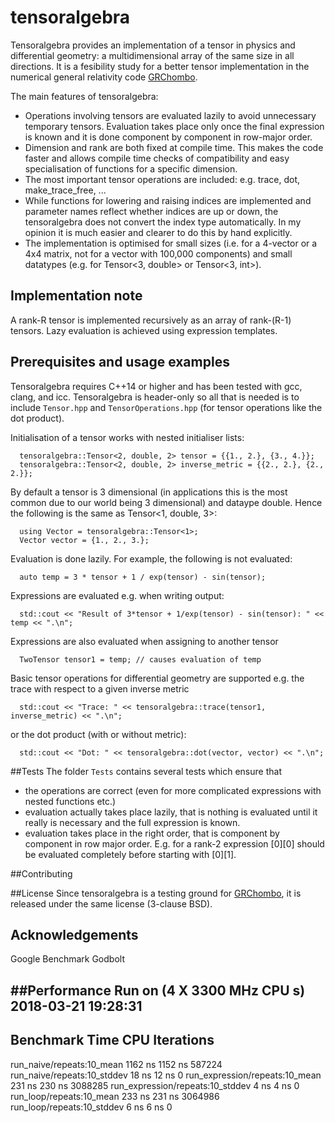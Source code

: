 # tensoralgebra

Tensoralgebra provides an implementation of a tensor in physics and differential
geometry: a multidimensional array of the same size in all directions.
It is a fesibility study for a better tensor implementation in the
numerical general relativity code [GRChombo](https://github.com/GRChombo/GRChombo).

The main features of tensoralgebra:
* Operations involving tensors are evaluated lazily to avoid unnecessary temporary tensors.
Evaluation takes place only once the final expression is known and it is done component by
component in row-major order.
* Dimension and rank are both fixed at compile time. This makes the code faster
  and allows compile time checks of compatibility and easy specialisation of
functions for a specific dimension.
* The most important tensor operations are included: e.g. trace, dot,
  make_trace_free, ...
* While functions for lowering and raising indices are implemented and parameter
  names reflect whether indices are up or down, the tensoralgebra does not convert the
index type automatically. In my opinion it is much easier and clearer to do this
by hand explicitly.
* The implementation is optimised for small sizes (i.e. for a 4-vector or a 4x4
  matrix, not for a vector with 100,000 components) and small datatypes (e.g.
for Tensor<3, double> or Tensor<3, int>).

## Implementation note
A rank-R tensor is implemented recursively as an array of rank-(R-1) tensors.
Lazy evaluation is achieved using expression templates.

## Prerequisites and usage examples
Tensoralgebra requires C++14 or higher and has been tested with gcc, clang, and
icc. Tensoralgebra is header-only so all that is needed is to include `Tensor.hpp`
and `TensorOperations.hpp` (for tensor operations like the dot product).

Initialisation of a tensor works with nested initialiser lists:
```
  tensoralgebra::Tensor<2, double, 2> tensor = {{1., 2.}, {3., 4.}};
  tensoralgebra::Tensor<2, double, 2> inverse_metric = {{2., 2.}, {2., 2.}};
```

By default a tensor is 3 dimensional (in applications this is the most
common due to our world being 3 dimensional) and dataype double.
Hence the following is the same as Tensor<1, double, 3>:
```
  using Vector = tensoralgebra::Tensor<1>;
  Vector vector = {1., 2., 3.};
```

Evaluation is done lazily. For example, the following is not evaluated:
```
  auto temp = 3 * tensor + 1 / exp(tensor) - sin(tensor);
```

Expressions are evaluated e.g. when writing output:
```
  std::cout << "Result of 3*tensor + 1/exp(tensor) - sin(tensor): " << temp << ".\n";
```

Expressions are also evaluated when assigning to another tensor
```
  TwoTensor tensor1 = temp; // causes evaluation of temp
```

Basic tensor operations for differential geometry are supported
e.g. the trace with respect to a given inverse metric
```
  std::cout << "Trace: " << tensoralgebra::trace(tensor1, inverse_metric) << ".\n";
```

or the dot product (with or without metric):
```
  std::cout << "Dot: " << tensoralgebra::dot(vector, vector) << ".\n";
```

##Tests
The folder `Tests` contains several tests which ensure that
* the operations are correct (even for more complicated expressions with nested
  functions etc.)
* evaluation actually takes place lazily, that is nothing is evaluated until
  it really is necessary and the full expression is known.
* evaluation takes place in the right order, that is component by component in
  row major order. E.g. for a rank-2 expression [0][0] should be evaluated
completely before starting with [0][1].

##Contributing


##License
Since tensoralgebra is a testing ground for
[GRChombo](https://github.com/GRChombo/GRChombo), it is released under the same
license (3-clause BSD).

## Acknowledgements
Google Benchmark
Godbolt


##Performance
Run on (4 X 3300 MHz CPU s)
2018-03-21 19:28:31
------------------------------------------------------------------------
Benchmark                                 Time           CPU Iterations
------------------------------------------------------------------------
run_naive/repeats:10_mean              1162 ns       1152 ns     587224
run_naive/repeats:10_stddev              18 ns         12 ns          0
run_expression/repeats:10_mean          231 ns        230 ns    3088285
run_expression/repeats:10_stddev          4 ns          4 ns          0
run_loop/repeats:10_mean                233 ns        231 ns    3064986
run_loop/repeats:10_stddev                6 ns          6 ns          0
